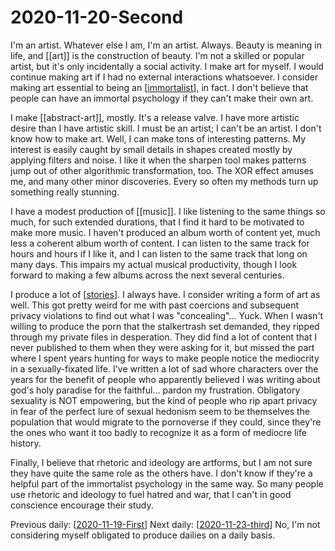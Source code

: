 # 2020-11-20-Second

I'm an artist.  Whatever else I am, I'm an artist.  Always.  Beauty is meaning in life, and [[art]] is the construction of beauty.  I'm not a skilled or popular artist, but it's only incidentally a social activity.  I make art for myself.  I would continue making art if I had no external interactions whatsoever.  I consider making art essential to being an [[immortalist]], in fact.  I don't believe that people can have an immortal psychology if they can't make their own art.

I make [[abstract-art]], mostly.  It's a release valve.  I have more artistic desire than I have artistic skill.  I must be an artist; I can't be an artist.  I don't know how to make art.  Well, I can make tons of interesting patterns.  My interest is easily caught by small details in shapes created mostly by applying filters and noise.  I like it when the sharpen tool makes patterns jump out of other algorithmic transformation, too.  The XOR effect amuses me, and many other minor discoveries.  Every so often my methods turn up something really stunning.

I have a modest production of [[music]].  I like listening to the same things so much, for such extended durations, that I find it hard to be motivated to make more music.  I haven't produced an album worth of content yet, much less a coherent album worth of content.  I can listen to the same track for hours and hours if I like it, and I can listen to the same track that long on many days.  This impairs my actual musical productivity, though I look forward to making a few albums across the next several centuries.

I produce a lot of [[stories]].  I always have.  I consider writing a form of art as well.  This got pretty weird for me with past coercions and subsequent privacy violations to find out what I was "concealing"...  Yuck.  When I wasn't willing to produce the porn that the stalkertrash set demanded, they ripped through my private files in desperation.  They did find a lot of content that I never published to them when they were asking for it, but missed the part where I spent years hunting for ways to make people notice the mediocrity in a sexually-fixated life.  I've written a lot of sad whore characters over the years for the benefit of people who apparently believed I was writing about god's holy paradise for the faithful... pardon my frustration.  Obligatory sexuality is NOT empowering, but the kind of people who rip apart privacy in fear of the perfect lure of sexual hedonism seem to be themselves the population that would migrate to the pornoverse if they could, since they're the ones who want it too badly to recognize it as a form of mediocre life history.

Finally, I believe that rhetoric and ideology are artforms, but I am not sure they have quite the same role as the others have.  I don't know if they're a helpful part of the immortalist psychology in the same way.  So many people use rhetoric and ideology to fuel hatred and war, that I can't in good conscience encourage their study.

Previous daily: [[2020-11-19-First]]
Next daily: [[2020-11-23-third]]  No, I'm not considering myself obligated to produce dailies on a daily basis.

[//begin]: # "Autogenerated link references for markdown compatibility"
[immortalist]: immortalist "Immortalist"
[stories]: stories "Stories"
[2020-11-19-first]: 2020-11-19-First "2020-11-19-First"
[2020-11-23-third]: 2020-11-23-third "2020-11-23-Third"
[//end]: # "Autogenerated link references"